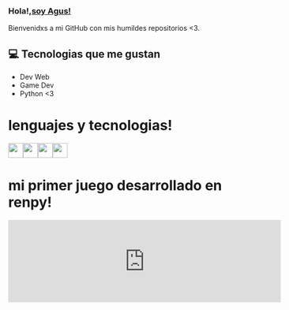 
### Hola!,[soy Agus!](https://www.instagram.com/agusescobbar/)

Bienvenidxs a mi GitHub con mis humildes repositorios <3.

## :computer: Tecnologias que me gustan
* Dev Web
* Game Dev
* Python <3


# lenguajes y tecnologias!
<img src = 'https://github.com/MarikIshtar007/MarikIshtar007/blob/master/images/python2.png' height='30'/><img src = 'https://github.com/MarikIshtar007/MarikIshtar007/blob/master/images/html.svg' width='30'/><img src = 'https://github.com/MarikIshtar007/MarikIshtar007/blob/master/images/css.svg' width='30'/><img src = 'https://github.com/MarikIshtar007/MarikIshtar007/blob/master/images/js.svg' width='30'/>


# mi primer juego desarrollado en renpy!
<iframe frameborder="0" src="https://itch.io/embed/3660849" width="552" height="167"><a href="https://agusescobbar.itch.io/love-boys-in-sanma">Love Boys In Sanma by Agus Escobbar</a></iframe>


